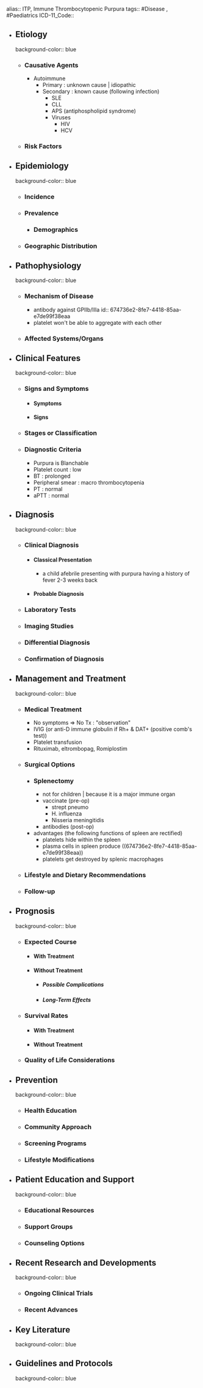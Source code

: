 alias:: ITP, Immune Thrombocytopenic Purpura
tags:: #Disease , #Paediatrics
ICD-11_Code::

- ## Etiology
  background-color:: blue
  - ### Causative Agents
    - Autoimmune
      - Primary : unknown cause | idiopathic
      - Secondary : known cause (following infection)
        - SLE
        - CLL
        - APS (antiphospholipid syndrome)
        - Viruses
          - HIV
          - HCV
  - ### Risk Factors
- ## Epidemiology
  background-color:: blue
  - ### Incidence
  - ### Prevalence
    - ### Demographics
  - ### Geographic Distribution
- ## Pathophysiology
  background-color:: blue
  - ### Mechanism of Disease
    - antibody against GPIIb/IIIa
      id:: 674736e2-8fe7-4418-85aa-e7de99f38eaa
    - platelet won't be able to aggregate with each other
  - ### Affected Systems/Organs
- ## Clinical Features
  background-color:: blue
  - ### Signs and Symptoms
    - #### Symptoms
    - #### Signs
  - ### Stages or Classification
  - ### Diagnostic Criteria
    - Purpura is Blanchable
    - Platelet count : low
    - BT : prolonged
    - Peripheral smear : macro thrombocytopenia
    - PT : normal
    - aPTT : normal
- ## Diagnosis
  background-color:: blue
  - ### Clinical Diagnosis
    - #### Classical Presentation
      - a child afebrile presenting with purpura having a history of fever 2-3 weeks back
    - #### Probable Diagnosis
  - ### Laboratory Tests
  - ### Imaging Studies
  - ### Differential Diagnosis
  - ### Confirmation of Diagnosis
- ## Management and Treatment
  background-color:: blue
  - ### Medical Treatment
    - No symptoms ⇒ No Tx : "observation"
    - IVIG (or anti-D immune globulin if Rh+ & DAT+ (positive comb's test))
    - Platelet transfusion
    - Rituximab, eltrombopag, Romiplostim
  - ### Surgical Options
    - ### Splenectomy
      - not for children | because it is a major immune organ
      - vaccinate (pre-op)
        - strept pneumo
        - H. influenza
        - Nisseria meningitidis
      - antibodies (post-op)
    - advantages (the following functions of spleen are rectified)
      - platelets hide within the spleen
      - plasma cells in spleen produce ((674736e2-8fe7-4418-85aa-e7de99f38eaa))
      - platelets get destroyed by splenic macrophages
  - ### Lifestyle and Dietary Recommendations
  - ### Follow-up
- ## Prognosis
  background-color:: blue
  - ### Expected Course
    - #### With Treatment
    - #### Without Treatment
      - ##### Possible Complications
      - ##### Long-Term Effects
  - ### Survival Rates
    - #### With Treatment
    - #### Without Treatment
  - ### Quality of Life Considerations
- ## Prevention
  background-color:: blue
  - ### Health Education
  - ### Community Approach
  - ### Screening Programs
  - ### Lifestyle Modifications
- ## Patient Education and Support
  background-color:: blue
  - ### Educational Resources
  - ### Support Groups
  - ### Counseling Options
- ## Recent Research and Developments
  background-color:: blue
  - ### Ongoing Clinical Trials
  - ### Recent Advances
- ## Key Literature
  background-color:: blue
- ## Guidelines and Protocols
  background-color:: blue
